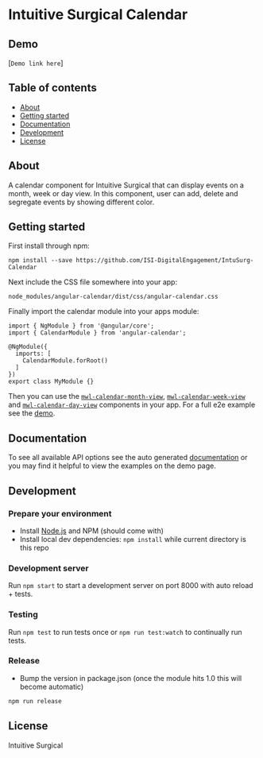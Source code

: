 # Intuitive Surgical Calendar

## Demo
[`Demo link here`]

## Table of contents

- [About](#about)
- [Getting started](#getting-started)
- [Documentation](#documentation)
- [Development](#development) 
- [License](#licence)

## About

A calendar component for Intuitive Surgical that can display events on a month, week or day view. In this component, user can add, delete and segregate events by showing different color.

## Getting started

First install through npm:
```
npm install --save https://github.com/ISI-DigitalEngagement/IntuSurg-Calendar
```

Next include the CSS file somewhere into your app:
```
node_modules/angular-calendar/dist/css/angular-calendar.css
```

Finally import the calendar module into your apps module:
```
import { NgModule } from '@angular/core';
import { CalendarModule } from 'angular-calendar';

@NgModule({
  imports: [
    CalendarModule.forRoot()
  ]
})
export class MyModule {}
```

Then you can use the [`mwl-calendar-month-view`](https://mattlewis92.github.io/angular-calendar/docs/components/CalendarMonthViewComponent.html), [`mwl-calendar-week-view`](https://mattlewis92.github.io/angular-calendar/docs/components/CalendarWeekViewComponent.html) and [`mwl-calendar-day-view`](https://mattlewis92.github.io/angular-calendar/docs/components/CalendarDayViewComponent.html) components in your app. For a full e2e example see the [demo](https://mattlewis92.github.io/angular-calendar/demos/#/kitchen-sink). 


## Documentation
To see all available API options see the auto generated [documentation](https://pratiknahate.github.io/IntuSurg-Calendar/) or you may find it helpful to view the examples on the demo page.

## Development

### Prepare your environment
* Install [Node.js](http://nodejs.org/) and NPM (should come with)
* Install local dev dependencies: `npm install` while current directory is this repo

### Development server
Run `npm start` to start a development server on port 8000 with auto reload + tests.

### Testing
Run `npm test` to run tests once or `npm run test:watch` to continually run tests.

### Release
* Bump the version in package.json (once the module hits 1.0 this will become automatic)
```bash
npm run release
```

## License

Intuitive Surgical
